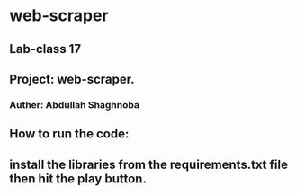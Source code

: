 # web-scraper

## Lab-class 17

## Project: web-scraper.

### Auther: Abdullah Shaghnoba

## How to run the code:
## install the libraries from the requirements.txt file then hit the play button.